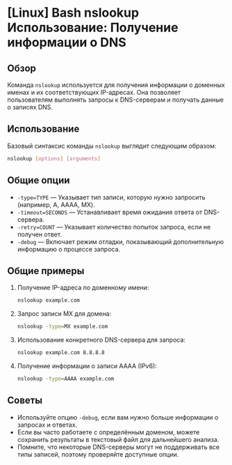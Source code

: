 # [Linux] Bash nslookup Использование: Получение информации о DNS

## Обзор
Команда `nslookup` используется для получения информации о доменных именах и их соответствующих IP-адресах. Она позволяет пользователям выполнять запросы к DNS-серверам и получать данные о записях DNS.

## Использование
Базовый синтаксис команды `nslookup` выглядит следующим образом:

```bash
nslookup [options] [arguments]
```

## Общие опции
- `-type=TYPE` — Указывает тип записи, которую нужно запросить (например, A, AAAA, MX).
- `-timeout=SECONDS` — Устанавливает время ожидания ответа от DNS-сервера.
- `-retry=COUNT` — Указывает количество попыток запроса, если не получен ответ.
- `-debug` — Включает режим отладки, показывающий дополнительную информацию о процессе запроса.

## Общие примеры
1. Получение IP-адреса по доменному имени:
   ```bash
   nslookup example.com
   ```

2. Запрос записи MX для домена:
   ```bash
   nslookup -type=MX example.com
   ```

3. Использование конкретного DNS-сервера для запроса:
   ```bash
   nslookup example.com 8.8.8.8
   ```

4. Получение информации о записи AAAA (IPv6):
   ```bash
   nslookup -type=AAAA example.com
   ```

## Советы
- Используйте опцию `-debug`, если вам нужно больше информации о запросах и ответах.
- Если вы часто работаете с определённым доменом, можете сохранить результаты в текстовый файл для дальнейшего анализа.
- Помните, что некоторые DNS-серверы могут не поддерживать все типы записей, поэтому проверяйте доступные опции.